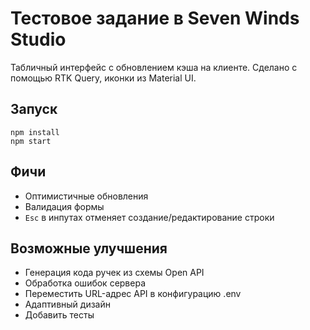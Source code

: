 # Тестовое задание в Seven Winds Studio

Табличный интерфейс с обновлением кэша на клиенте. Сделано с помощью RTK Query, иконки из Material UI.

## Запуск

```
npm install
npm start
```

## Фичи

- Оптимистичные обновления
- Валидация формы
- `Esc` в инпутах отменяет создание/редактирование строки

## Возможные улучшения

- Генерация кода ручек из схемы Open API
- Обработка ошибок сервера
- Переместить URL-адрес API в конфигурацию .env
- Адаптивный дизайн
- Добавить тесты

